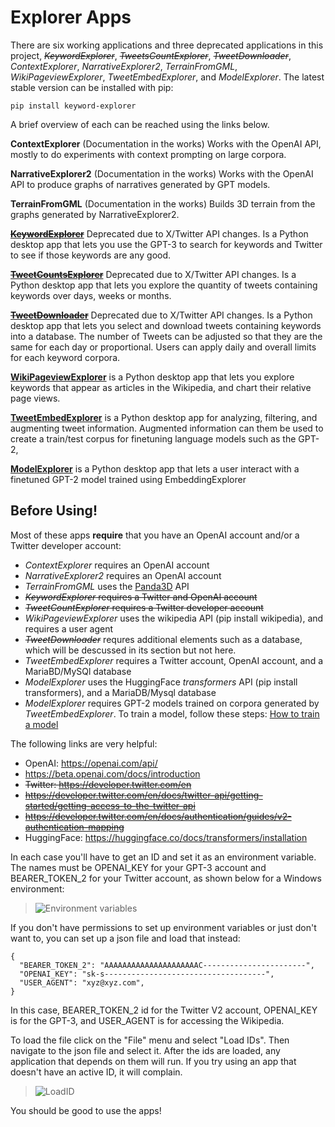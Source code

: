 Explorer Apps
====================================
There are six working applications and three deprecated applications in this project, ~~_KeywordExplorer_~~, ~~_TweetsCountExplorer_~~, ~~_TweetDownloader_~~,  _ContextExplorer_, _NarrativeExplorer2_, _TerrainFromGML_, _WikiPageviewExplorer_, _TweetEmbedExplorer_, and _ModelExplorer_. The latest stable version can be installed with pip:

    pip install keyword-explorer

A brief overview of each can be reached using the links below.

**ContextExplorer** (Documentation in the works) Works with the OpenAI API, mostly to do experiments with context prompting on large corpora.

**NarrativeExplorer2** (Documentation in the works) Works with the OpenAI API to produce graphs of narratives generated by GPT models.

**TerrainFromGML** (Documentation in the works) Builds 3D terrain from the graphs generated by NarrativeExplorer2.

[~~**KeywordExplorer**~~](./markup/KeywordExplorer.md) Deprecated due to X/Twitter API changes. Is a Python desktop app that lets you use the GPT-3 to search for keywords and Twitter to see if those keywords are any good.

[~~**TweetCountsExplorer**~~](./markup/TweetsCountExplorer.md) Deprecated due to X/Twitter API changes. Is a Python desktop app that lets you explore the quantity of tweets containing keywords over days, weeks or months.

[~~**TweetDownloader**~~](./markup/TweetDownloader.md) Deprecated due to X/Twitter API changes. Is a Python desktop app that lets you select and download tweets containing keywords into a database. The number of Tweets can be adjusted so that they are the same for each day or proportional. Users can apply daily and overall limits for each keyword corpora.

[**WikiPageviewExplorer**](./markup/WikiPageviewExplorer.md) is a Python desktop app that lets you explore keywords that appear as articles in the Wikipedia, and chart their relative page views.

[**TweetEmbedExplorer**](./markup/TweetEmbedExplorer.md) is a Python desktop app for analyzing, filtering, and augmenting tweet information. Augmented information can them be used to create a train/test corpus for finetuning language models such as the GPT-2,

[**ModelExplorer**](./markup/ModelExplorer.md) is a Python desktop app that lets a user interact with a finetuned GPT-2 model trained using EmbeddingExplorer

## Before Using! <span id = "before-using"/>
Most of these apps **require** that you have an OpenAI account and/or a Twitter developer account:
* _ContextExplorer_ requires an OpenAI account
* _NarrativeExplorer2_ requires an OpenAI account
* _TerrainFromGML_ uses the [Panda3D](https://www.panda3d.org/) API
* ~~_KeywordExplorer_ requires a Twitter and OpenAI account~~
* ~~_TweetCountExplorer_ requires a Twitter developer account~~
* _WikiPageviewExplorer_ uses the wikipedia API (pip install wikipedia), and requires a user agent
* ~~_TweetDownloader_~~ requres additional elements such as a database, which will be descussed in its section but not here.
* _TweetEmbedExplorer_ requires a Twitter account, OpenAI account, and a MariaBD/MySQl database
* _ModelExplorer_ uses the HuggingFace _transformers_ API (pip install transformers), and a MariaDB/Mysql database
* _ModelExplorer_ requires GPT-2 models trained on corpora generated by _TweetEmbedExplorer_. To train a model, follow these steps: [How to train a model](./markup/model_train.md)

The following links are very helpful:

- OpenAI: https://openai.com/api/
- https://beta.openai.com/docs/introduction
- ~~Twitter: https://developer.twitter.com/en~~
- ~~https://developer.twitter.com/en/docs/twitter-api/getting-started/getting-access-to-the-twitter-api~~
- ~~https://developer.twitter.com/en/docs/authentication/guides/v2-authentication-mapping~~
- HuggingFace: https://huggingface.co/docs/transformers/installation

In each case you'll have to get an ID and set it as an environment variable. The names must be OPENAI_KEY for your GPT-3 account and BEARER_TOKEN_2 for your Twitter account, as shown below for a Windows environment:

>![Environment variables](./images/environment_vars.png)

If you don't have permissions to set up environment variables or just don't want to, you can set up a json file and load that instead:

```
{
  "BEARER_TOKEN_2": "AAAAAAAAAAAAAAAAAAAAAC-----------------------",
  "OPENAI_KEY": "sk-s------------------------------------",
  "USER_AGENT": "xyz@xyz.com",
}
```

In this case, BEARER_TOKEN_2 id for the Twitter V2 account, OPENAI_KEY is for the GPT-3, and USER_AGENT is for accessing the Wikipedia. 

To load the file click on the "File" menu and select "Load IDs". Then navigate to the json file and select it. After the ids are loaded, any application that depends on them will run. If you try using an app that doesn't have an active ID, it will complain.

>![LoadID](./images/load_id.png)

You should be good to use the apps!
